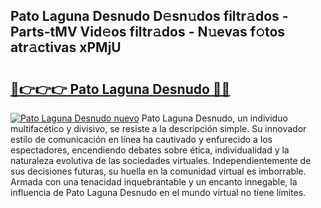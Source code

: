 ## Pato Laguna Desnudo D𝚎sn𝚞dos filtr𝚊dos - Parts-tMV Vid𝚎os filtr𝚊dos - N𝚞evas f𝚘tos atr𝚊ctivas xPMjU

# <h2><a href="http://mb9k3n.tromn.icu/?c=Pato+Laguna+Desnudo">🔗👉👉👉 Pato Laguna Desnudo 🔗🔗</a></h2>

[![Pato Laguna Desnudo nuevo](https://i.imgur.com/pEAQMta.gif)](http://mb9k3n.tromn.icu/?c=Pato+Laguna+Desnudo)
Pato Laguna Desnudo, un individuo multifacético y divisivo, se resiste a la descripción simple. Su innovador estilo de comunicación en línea ha cautivado y enfurecido a los espectadores, encendiendo debates sobre ética, individualidad y la naturaleza evolutiva de las sociedades virtuales. Independientemente de sus decisiones futuras, su huella en la comunidad virtual es imborrable. Armada con una tenacidad inquebrantable y un encanto innegable, la influencia de Pato Laguna Desnudo en el mundo virtual no tiene límites.
